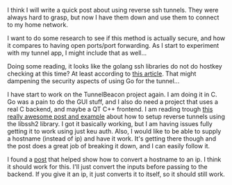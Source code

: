 I think I will write a quick post about using reverse ssh tunnels. They were always hard to grasp, but now I have them down and use them to connect to my home network. 

I want to do some research to see if this method is actually secure, and how it compares to having open ports/port forwarding. As I start to experiment with my tunnel app, I might include that as well...


Doing some reading, it looks like the golang ssh libraries do not do hostkey checking at this time? At least according to [this article](https://bridge.grumpy-troll.org/2017/04/golang-ssh-security/). That might dampening the security aspects of using Go for the tunnel...

I have start to work on the TunnelBeacon project again. I am doing it in C. Go was a pain to do the GUI stuff, and I also do need a project that uses a real C backend, and maybe a QT C++ frontend. I am reading trough [this really awesome post and example](https://marianafranco.github.io/2017/03/10/libssh2-tunnel/) about how to setup reverse tunnels using the libssh2 library. I got it basically working, but I am having issues fully getting it to work using just keu auth. Also, I would like to be able to supply a hostname (instead of ip) and have it work. It's getting there though and the post does a great job of breaking it down, and I can easily follow it.

I found a [post](http://www.binarytides.com/hostname-to-ip-address-c-sockets-linux/) that helped show how to convert a hostname to an ip. I think it should work for this. I'll just convert the inputs before passing to the backend. If you give it an ip, it just converts it to itself, so it should still work.
